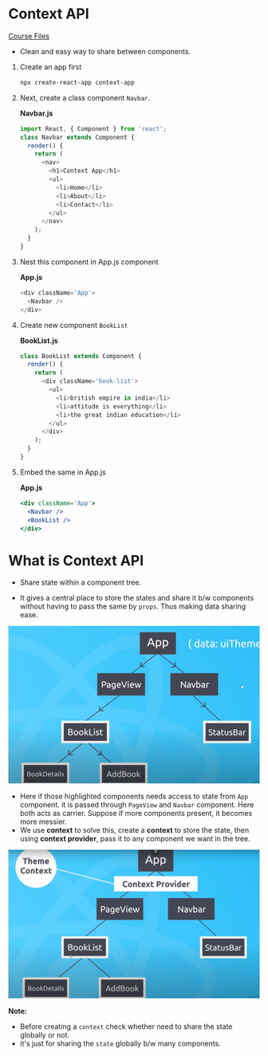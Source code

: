 # Context API

[Course Files](https://github.com/iamshaunjp/react-context-hooks)

- Clean and easy way to share between components.

1. Create an app first

   ```bash
   npx create-react-app context-app
   ```

2. Next, create a class component `Navbar`.

   **Navbar.js**

   ```js
   import React, { Component } from 'react';
   class Navbar extends Component {
     render() {
       return (
         <nav>
           <h1>Context App</h1>
           <ul>
             <li>Home</li>
             <li>About</li>
             <li>Contact</li>
           </ul>
         </nav>
       );
     }
   }
   ```

3. Nest this component in App.js component

   **App.js**

   ```js
   <div className='App'>
     <Navbar />
   </div>
   ```

4. Create new component `BookList`

   **BookList.js**

   ```js
   class BookList extends Component {
     render() {
       return (
         <div className='book-list'>
           <ul>
             <li>british empire in india</li>
             <li>attitude is everything</li>
             <li>the great indian education</li>
           </ul>
         </div>
       );
     }
   }
   ```

5. Embed the same in App.js

   **App.js**

   ```jsx
   <div className='App'>
     <Navbar />
     <BookList />
   </div>
   ```

# What is Context API

- Share state within a component tree.

- It gives a central place to store the states and share it b/w components
  without having to pass the same by `props`. Thus making data sharing ease.

![](./images/screen-1.jpg 'image')

- Here if those highlighted components needs access to state from `App` component.
  it is passed through `PageView` and `Navbar` component. Here both acts as carrier.
  Suppose if more components present, it becomes more messier.
- We use **context** to solve this, create a **context** to store the state, then using **context provider**, pass it to any component we want in the tree.

![](./images/screen-2.jpg 'image')

**Note:**

- Before creating a `context` check whether need to share the state globally or not.
- it's just for sharing the `state` globally b/w many components.
